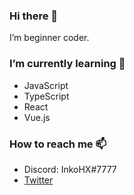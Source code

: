 ### Hi there 👋

I’m beginner coder.

### I’m currently learning 🌱

- JavaScript
- TypeScript
- React
- Vue.js

### How to reach me 📫

- Discord: InkoHX#7777
- [Twitter](https://twitter.com/InkoHX)

<!--
**InkoHX/InkoHX** is a ✨ _special_ ✨ repository because its `README.md` (this file) appears on your GitHub profile.

Here are some ideas to get you started:

- 🔭 I’m currently working on ...
- 🌱 I’m currently learning ...
- 👯 I’m looking to collaborate on ...
- 🤔 I’m looking for help with ...
- 💬 Ask me about ...
- 📫 How to reach me: ...
- 😄 Pronouns: ...
- ⚡ Fun fact: ...
-->
